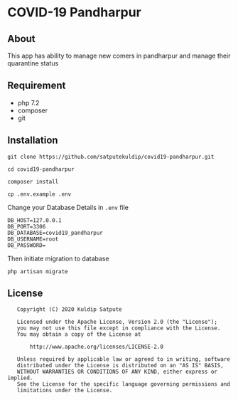 # COVID-19 Pandharpur

## About
This app has ability to manage new comers in pandharpur and manage their quarantine status

## Requirement

- php 7.2
- composer
- git 



## Installation

```
git clone https://github.com/satputekuldip/covid19-pandharpur.git

cd covid19-pandharpur

composer install

cp .env.example .env

```

Change your Database Details in ```.env``` file

```DB_CONNECTION=mysql
DB_HOST=127.0.0.1
DB_PORT=3306
DB_DATABASE=covid19_pandharpur
DB_USERNAME=root
DB_PASSWORD=
```
Then initiate migration to database
```
php artisan migrate
```

## License
```
   Copyright (C) 2020 Kuldip Satpute

   Licensed under the Apache License, Version 2.0 (the "License");
   you may not use this file except in compliance with the License.
   You may obtain a copy of the License at

       http://www.apache.org/licenses/LICENSE-2.0

   Unless required by applicable law or agreed to in writing, software
   distributed under the License is distributed on an "AS IS" BASIS,
   WITHOUT WARRANTIES OR CONDITIONS OF ANY KIND, either express or implied.
   See the License for the specific language governing permissions and
   limitations under the License.
```

